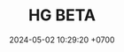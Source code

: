 ---
layout: teamCard
permalink: /team/:title.html
categories: LI LI1 LI4 LI5 LI6 LI7 LI9 LI10 LI11
maincover: /assets/logos/HG-BETA.png
puntosLJMAYO24:
date: 2024-05-02 10:29:20 +0700
title: HG BETA
route: /liga-indigo-platino
tag: johto042024
color: black
puntosLJ202404: 12
grupo: sur
background: '#F16C38'
cover: /assets/backCard.png
team: HG BETA
ID: HG
puntos: 10
pj: 6
#PARTIDO 1
j1: RONDA 1
p1: HG BETA
pp1: GOD
bg1: rock
r1: 2
rr1: 1
pt1: 2
pj1: 1
#PARTIDO 2
j2: RONDA 2
p2: SOJ
pp2: HG BETA
bg2: rock
r2: 2
rr2: 1
pt2: 1
pj2: 1 
#PARTIDO 3
j3: RONDA 3
p3: JNS
pp3: HG BETA
bg3: rock
r3: 3
rr3: 0
pt3: 0
pj3: 1
#PARTIDO 4
j4: RONDA 4
p4: HG BETA
pp4: HG OL
bg4: rock
r4: 
rr4:
pt4: 0
pj4: 0
#PARTIDO 5
j5: RONDA 5
p5: HG BETA
pp5: EK
bg5: rock
r5: 2
rr5: 1
pt5: 2
pj5: 1 
#PARTIDO 6
j6: RONDA 6
p6: HG BETA
pp6: NL
bg6: rock
r6: 2
rr6: 1
pt6: 2
pj6: 1 
#PARTIDO 7
j7: RONDA 7
p7:  HG BETA
pp7: NS
bg7: rock
r7: 
rr7:  
pt7: 0
pj7: 0 
#PARTIDO 8
j8: RONDA 8
p8:  CS
pp8: HG BETA
bg8: rock
rr8: 
r8: 
pt8: 0
pj8: 0  
#PARTIDO 9
j9: RONDA 9
p9:  HG BETA
pp9: RNT
bg9: rock
r9: 3
rr9: 0
pt9: 3
pj9: 1
#PARTIDO 10
j10: RONDA 10
p10: HG BETA
pp10: I2A
bg10: rock
r10: 
rr10:
pt10: 0
pj10: 0 
#PARTIDO 11
j11: RONDA 11
p11: HG BETA
pp11: TAE
bg11: rock
r11: 
rr11:
pt11: 0
pj11 : 0  
stream: <i class="fa-brands fa-twitch text-white"></i>
dia: 27
hora: '21:10'
---